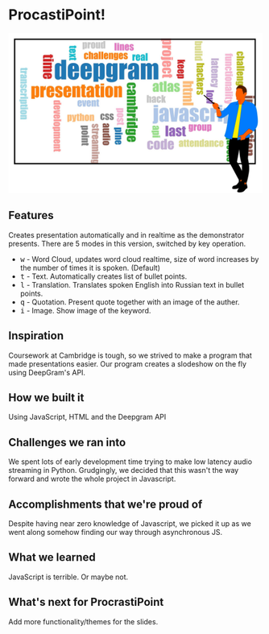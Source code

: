 # ProcastiPoint!
![Screenshot](img/usage.jpg)

## Features
Creates presentation automatically and in realtime as the demonstrator presents. There are 5 modes in this version, switched by key operation.
* <kbd>w</kbd> - Word Cloud, updates word cloud realtime, size of word increases by the number of times it is spoken. (Default)
* <kbd>t</kbd> - Text. Automatically creates list of bullet points.
* <kbd>l</kbd> - Translation. Translates spoken English into Russian text in bullet points.
* <kbd>q</kbd> - Quotation. Present quote together with an image of the auther.
* <kbd>i</kbd> - Image. Show image of the keyword.
## Inspiration
Coursework at Cambridge is tough, so we strived to make a program that made presentations easier. Our program creates a slodeshow on the fly using DeepGram's API.

## How we built it
Using JavaScript, HTML and the Deepgram API

## Challenges we ran into
We spent lots of early development time trying to make low latency audio streaming in Python. Grudgingly, we decided that this wasn't the way forward and wrote the whole project in Javascript.

## Accomplishments that we're proud of
Despite having near zero knowledge of Javascript, we picked it up as we went along somehow finding our way through asynchronous JS.

## What we learned
JavaScript is terrible. Or maybe not.

## What's next for ProcrastiPoint
Add more functionality/themes for the slides.
